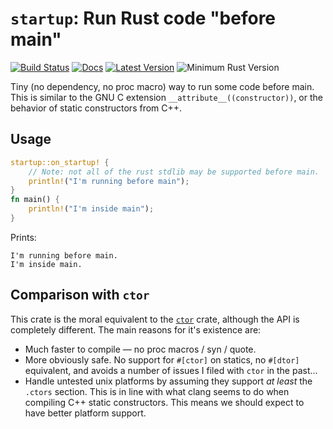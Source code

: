 # `startup`: Run Rust code "before main"

[![Build Status](https://github.com/thomcc/startup/workflows/CI/badge.svg)](https://github.com/thomcc/startup/actions)
[![Docs](https://docs.rs/startup/badge.svg)](https://docs.rs/startup)
[![Latest Version](https://img.shields.io/crates/v/startup.svg)](https://crates.io/crates/startup)
![Minimum Rust Version](https://img.shields.io/badge/MSRV%201.37-blue.svg)

Tiny (no dependency, no proc macro) way to run some code before main. This is similar to the GNU C extension `__attribute__((constructor))`, or the behavior of static constructors from C++.

## Usage

```rust
startup::on_startup! {
    // Note: not all of the rust stdlib may be supported before main.
    println!("I'm running before main");
}
fn main() {
    println!("I'm inside main");
}
```

Prints:

```text
I'm running before main.
I'm inside main.
```

## Comparison with `ctor`

This crate is the moral equivalent to the [`ctor`](https://crates.io/crates/ctor) crate, although the API is completely different. The main reasons for it's existence are:

- Much faster to compile — no proc macros / syn / quote.
- More obviously safe. No support for `#[ctor]` on statics, no `#[dtor]` equivalent, and avoids a number of issues I filed with `ctor` in the past...
- Handle untested unix platforms by assuming they support *at least* the `.ctors` section. This is in line with what clang seems to do when compiling C++ static constructors. This means we should expect to have better platform support.
